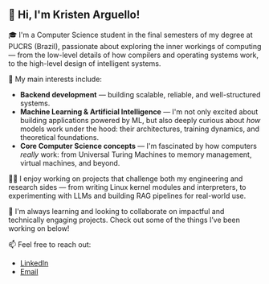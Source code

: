 ## 👋 Hi, I'm Kristen Arguello!

🎓 I'm a Computer Science student in the final semesters of my degree at PUCRS (Brazil), passionate about exploring the inner workings of computing — from the low-level details of how compilers and operating systems work, to the high-level design of intelligent systems.

🧠 My main interests include:
- **Backend development** — building scalable, reliable, and well-structured systems.
- **Machine Learning & Artificial Intelligence** — I'm not only excited about building applications powered by ML, but also deeply curious about *how* models work under the hood: their architectures, training dynamics, and theoretical foundations.
- **Core Computer Science concepts** — I'm fascinated by how computers *really* work: from Universal Turing Machines to memory management, virtual machines, and beyond.

👩‍💻 I enjoy working on projects that challenge both my engineering and research sides — from writing Linux kernel modules and interpreters, to experimenting with LLMs and building RAG pipelines for real-world use.

🔭 I'm always learning and looking to collaborate on impactful and technically engaging projects. Check out some of the things I’ve been working on below!

📫 Feel free to reach out: 
- [LinkedIn](https://www.linkedin.com/in/kristenarguello)
- [Email](mailto:your.email@example.com)
  
